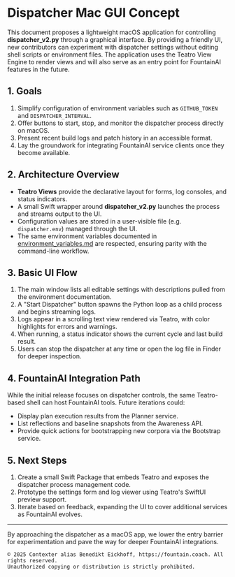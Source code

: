 # Dispatcher Mac GUI Concept

This document proposes a lightweight macOS application for controlling **dispatcher_v2.py** through a graphical interface. By providing a friendly UI, new contributors can experiment with dispatcher settings without editing shell scripts or environment files. The application uses the Teatro View Engine to render views and will also serve as an entry point for FountainAI features in the future.

## 1. Goals

1. Simplify configuration of environment variables such as `GITHUB_TOKEN` and `DISPATCHER_INTERVAL`.
2. Offer buttons to start, stop, and monitor the dispatcher process directly on macOS.
3. Present recent build logs and patch history in an accessible format.
4. Lay the groundwork for integrating FountainAI service clients once they become available.

## 2. Architecture Overview

- **Teatro Views** provide the declarative layout for forms, log consoles, and status indicators.
- A small Swift wrapper around **dispatcher_v2.py** launches the process and streams output to the UI.
- Configuration values are stored in a user-visible file (e.g. `dispatcher.env`) managed through the UI.
- The same environment variables documented in [environment_variables.md](environment_variables.md) are respected, ensuring parity with the command-line workflow.

## 3. Basic UI Flow

1. The main window lists all editable settings with descriptions pulled from the environment documentation.
2. A "Start Dispatcher" button spawns the Python loop as a child process and begins streaming logs.
3. Logs appear in a scrolling text view rendered via Teatro, with color highlights for errors and warnings.
4. When running, a status indicator shows the current cycle and last build result.
5. Users can stop the dispatcher at any time or open the log file in Finder for deeper inspection.

## 4. FountainAI Integration Path

While the initial release focuses on dispatcher controls, the same Teatro-based shell can host FountainAI tools. Future iterations could:

- Display plan execution results from the Planner service.
- List reflections and baseline snapshots from the Awareness API.
- Provide quick actions for bootstrapping new corpora via the Bootstrap service.

## 5. Next Steps

1. Create a small Swift Package that embeds Teatro and exposes the dispatcher process management code.
2. Prototype the settings form and log viewer using Teatro's SwiftUI preview support.
3. Iterate based on feedback, expanding the UI to cover additional services as FountainAI evolves.

---

By approaching the dispatcher as a macOS app, we lower the entry barrier for experimentation and pave the way for deeper FountainAI integrations.

```
© 2025 Contexter alias Benedikt Eickhoff, https://fountain.coach. All rights reserved.
Unauthorized copying or distribution is strictly prohibited.
```
